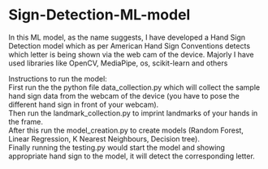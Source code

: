 # Sign-Detection-ML-model
In this ML model, as the name suggests, I have developed a Hand Sign Detection model which as per American Hand Sign Conventions detects which letter is being shown via the web cam of the device.
Majorly I have used libraries like OpenCV, MediaPipe, os, scikit-learn and others

Instructions to run the model:<br>
First run the the python file data_collection.py which will collect the sample hand sign data from the webcam of the device (you have to pose the different hand sign in front of your webcam).<br>
Then run the landmark_collection.py to imprint landmarks of your hands in the frame.<br>
After this run the model_creation.py to create models (Random Forest, Linear Regression, K Nearest Neighbours, Decision tree). <br>
Finally running the testing.py would start the model and showing appropriate hand sign to the model, it will detect the corresponding letter.
